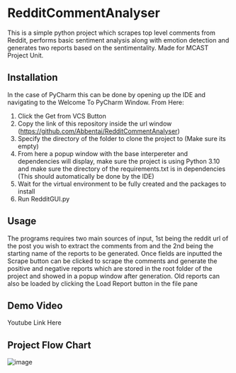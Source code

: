 # RedditCommentAnalyser
This is a simple python project which scrapes top level comments from Reddit, performs basic sentiment analysis along with emotion detection and generates two reports based on the sentimentality. Made for MCAST Project Unit.

**Installation**
-----------------------------
In the case of PyCharm this can be done by opening up the IDE and navigating to the Welcome To PyCharm Window. From Here:
1) Click the Get from VCS Button
2) Copy the link of this repository inside the url window (https://github.com/Abbentai/RedditCommentAnalyser)
3) Specify the directory of the folder to clone the project to (Make sure its empty)
4) From here a popup window with the base interpereter and dependencies will display, make sure the project is using Python 3.10 and make sure the directory of the requirements.txt is in dependencies (This should automatically be done by the IDE)
5) Wait for the virtual environment to be fully created and the packages to install
6) Run RedditGUI.py

Usage
-----------------------------
The programs requires two main sources of input, 1st being the reddit url of the post you wish to extract the comments from and the 2nd being the starting name of the reports to be generated.
Once fields are inputted the Scrape button can be clicked to scrape the comments and generate the positive and negative reports which are stored in the root folder of the project and showed in a popup window after generation. Old reports can also be loaded by clicking the Load Report button in the file pane

Demo Video
-----------------------------
Youtube Link Here

Project Flow Chart
-----------------------------
![image](https://github.com/Abbentai/RedditCommentAnalyser/assets/104551802/b033e0e5-5fe8-4b4f-8dba-bd8bf734f095)
